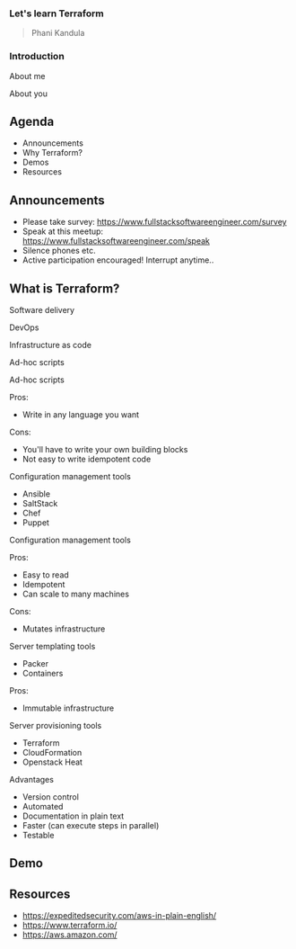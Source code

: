 ### Let's learn Terraform

> Phani Kandula



### Introduction


About me


About you



## Agenda
- Announcements
- Why Terraform?
- Demos
- Resources



## Announcements
- Please take survey: https://www.fullstacksoftwareengineer.com/survey
- Speak at this meetup: https://www.fullstacksoftwareengineer.com/speak 
- Silence phones etc.
- Active participation encouraged! Interrupt anytime..



## What is Terraform?


Software delivery


DevOps


Infrastructure as code


Ad-hoc scripts


Ad-hoc scripts

Pros:
- Write in any language you want

Cons:
- You'll have to write your own building blocks
- Not easy to write idempotent code


Configuration management tools
- Ansible
- SaltStack
- Chef
- Puppet


Configuration management tools

Pros:
- Easy to read
- Idempotent
- Can scale to many machines

Cons:
- Mutates infrastructure


Server templating tools
- Packer
- Containers

Pros:
- Immutable infrastructure


Server provisioning tools
- Terraform
- CloudFormation
- Openstack Heat


Advantages
- Version control
- Automated
- Documentation in plain text
- Faster (can execute steps in parallel)
- Testable



## Demo



## Resources
- https://expeditedsecurity.com/aws-in-plain-english/
- https://www.terraform.io/
- https://aws.amazon.com/

